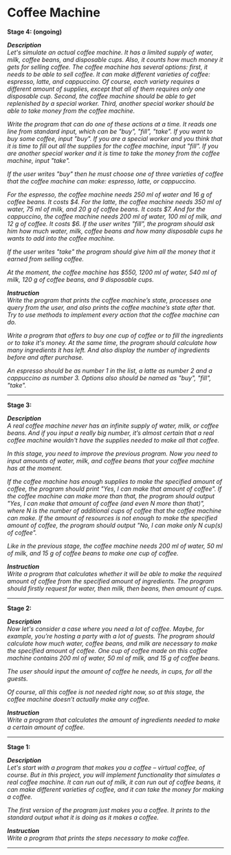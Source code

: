 # Coffee Machine

**Stage 4: (ongoing)**

_**Description**<br>
Let's simulate an actual coffee machine. It has a limited supply of water, milk, coffee beans, and disposable cups. Also, it counts how much money it gets for selling coffee. The coffee machine has several options: first, it needs to be able to sell coffee. It can make different varieties of coffee: espresso, latte, and cappuccino. Of course, each variety requires a different amount of supplies, except that all of them requires only one disposable cup. Second, the coffee machine should be able to get replenished by a special worker. Third, another special worker should be able to take money from the coffee machine._

_Write the program that can do one of these actions at a time. It reads one line from standard input, which can be "buy", "fill", "take". If you want to buy some coffee, input "buy". If you are a special worker and you think that it is time to fill out all the supplies for the coffee machine, input "fill". If you are another special worker and it is time to take the money from the coffee machine, input "take"._

_If the user writes "buy" then he must choose one of three varieties of coffee that the coffee machine can make: espresso, latte, or cappuccino._

_For the espresso, the coffee machine needs 250 ml of water and 16 g of coffee beans. It costs $4.
For the latte, the coffee machine needs 350 ml of water, 75 ml of milk, and 20 g of coffee beans. It costs $7.
And for the cappuccino, the coffee machine needs 200 ml of water, 100 ml of milk, and 12 g of coffee. It costs $6.
If the user writes "fill", the program should ask him how much water, milk, coffee beans and how many disposable cups he wants to add into the coffee machine._

_If the user writes "take" the program should give him all the money that it earned from selling coffee._

_At the moment, the coffee machine has $550, 1200 ml of water, 540 ml of milk, 120 g of coffee beans, and 9 disposable cups._

_**Instruction**<br>
Write the program that prints the coffee machine’s state, processes one query from the user, and also prints the coffee machine’s state after that. Try to use methods to implement every action that the coffee machine can do._

_Write a program that offers to buy one cup of coffee or to fill the ingredients or to take it's money. At the same time, the program should calculate how many ingredients it has left. And also display the number of ingredients before and after purchase._

_An espresso should be as number 1 in the list, a latte as number 2 and a cappuccino as number 3.
Options also should be named as "buy", "fill", "take"._

***
**Stage 3:**

_**Description**<br>
A real coffee machine never has an infinite supply of water, milk, or coffee beans. And if you input a really big number, it’s almost certain that a real coffee machine wouldn't have the supplies needed to make all that coffee._

_In this stage, you need to improve the previous program. Now you need to input amounts of water, milk, and coffee beans that your coffee machine has at the moment._

_If the coffee machine has enough supplies to make the specified amount of coffee, the program should print "Yes, I can make that amount of coffee". If the coffee machine can make more than that, the program should output "Yes, I can make that amount of coffee (and even N more than that)", where N is the number of additional cups of coffee that the coffee machine can make. If the amount of resources is not enough to make the specified amount of coffee, the program should output "No, I can make only N cup(s) of coffee"._

_Like in the previous stage, the coffee machine needs 200 ml of water, 50 ml of milk, and 15 g of coffee beans to make one cup of coffee._

_**Instruction**<br>
Write a program that calculates whether it will be able to make the required amount of coffee from the specified amount of ingredients.
The program should firstly request for water, then milk, then beans, then amount of cups._

***
**Stage 2:**

_**Description**<br>
Now let's consider a case where you need a lot of coffee. Maybe, for example, you’re hosting a party with a lot of guests. The program should calculate how much water, coffee beans, and milk are necessary to make the specified amount of coffee. One cup of coffee made on this coffee machine contains 200 ml of water, 50 ml of milk, and 15 g of coffee beans._

_The user should input the amount of coffee he needs, in cups, for all the guests._

_Of course, all this coffee is not needed right now, so at this stage, the coffee machine doesn’t actually make any coffee._

_**Instruction**<br>
Write a program that calculates the amount of ingredients needed to make a certain amount of coffee._

***
**Stage 1:**

_**Description**<br>
Let's start with a program that makes you a coffee – virtual coffee, of course. But in this project, you will implement functionality that simulates a real coffee machine. It can run out of milk, it can run out of coffee beans, it can make different varieties of coffee, and it can take the money for making a coffee._

_The first version of the program just makes you a coffee. It prints to the standard output what it is doing as it makes a coffee._

_**Instruction**<br>
Write a program that prints the steps necessary to make coffee._

***

